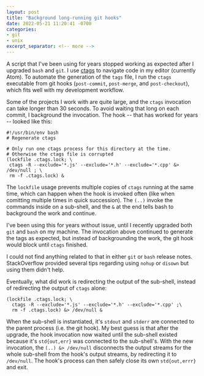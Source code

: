 ```yaml
---
layout: post
title: "Background long-running git hooks"
date: 2022-05-21 11:20:41 -0700
categories:
- git
- unix
excerpt_separator: <!-- more -->
---
```


A script that I've been using for years stopped working as expected after I upgraded `bash` and `git`. I use [ctags][ctags] to navigate code in my editor (currently Atom). To automate the generation of the `tags` file, I run the `ctags` executable from git hooks (`post-commit`, `post-merge`, and `post-checkout`), which fits well with my development workflow.

Some of the projects I work with are quite large, and the `ctags` invocation can take longer than 30 seconds. To avoid waiting that long on each commit, I background the invocation. The hook -- that has worked for years -- looked like this:

```shell
#!/usr/bin/env bash
# Regenerate ctags

# Only run one ctags process for this directory at the time.
# Otherwise the ctags file is corrupted
(lockfile .ctags.lock; \
 ctags -R --exclude='*.js' --exclude='*.h' --exclude='*.cpp' &> /dev/null ; \
 rm -f .ctags.lock) &
```

The `lockfile` usage prevents multiple copies of `ctags` running at the same time, which can happen when the hook is invoked often (like when comitting multiple times in quick succession). The `(..)` invoke the commands inside on a sub-shell, and the `&` at the end tells bash to background the work and continue.

I've been using this for years without issue, until I recently upgraded both `git` and `bash` on my machine. The invocation above continued to generate the tags as expected, but instead of backgrounding the work, the git hook would block until `ctags` finished.

I could not find anything related to that in either `git` or `bash` release notes. StackOverflow provided several tips regarding using `nohup` or `disown` but using them didn't help.

Eventually, what did work is redirecting the output of the sub-shell, instead of redirecting the output of `ctags` alone:


```shell
(lockfile .ctags.lock; \
  ctags -R --exclude='*.js' --exclude='*.h' --exclude='*.cpp' ;\
  rm -f .ctags.lock) &> /dev/null &
```

When the sub-shell is instantiated, it's `stdout` and `stderr` are connected to the parent process (i.e. the git hook). My best guess is that after the upgrade, the hook invocation now waited until the sub-shell existed because it's `std{out,err}` was connected to the sub-shell's. With the new invocation, the `(..) &> /dev/null` disconnects the output streams for the whole sub-shell from the hook's output streams, by redirecting it to `/dev/null`. The hook's process can then safely close its own `std{out,errr}` and exit.


[ctags]: https://ctags.io/
